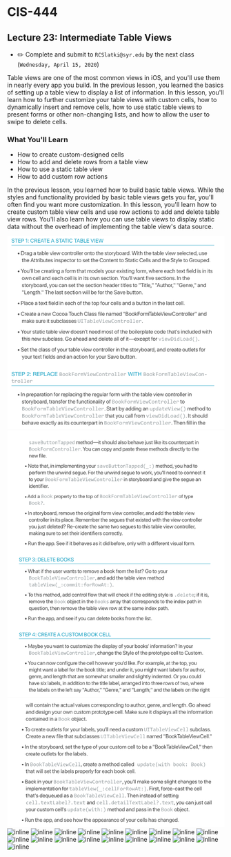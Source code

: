 # CIS-444
## Lecture 23: Intermediate Table Views

* ✏️ Complete and submit to `RCSlatki@syr.edu` by the next class (`Wednesday, April 15, 2020`)


Table views are one of the most common views in iOS, and you'll use them in nearly every app you build. In the previous lesson, you learned the basics of setting up a table view to display a list of information.
In this lesson, you'll learn how to further customize your table views with custom cells, how to dynamically insert and remove cells, how to use static table views to present forms or other non-changing lists, and how to allow the user to swipe to delete cells.

### What You'll Learn
* How to create custom-designed cells
* How to add and delete rows from a table view
* How to use a static table view
* How to add custom row actions


In the previous lesson, you learned how to build basic table views. While the styles and functionality provided by basic table views gets you far, you'll often find you want more customization. In this lesson, you'll learn how to create custom table view cells and use row actions to add and delete table view rows. You'll also learn how you can use table views to display static data without the overhead of implementing the table view's data source.


![inline](resources/E23-1.png)
![inline](resources/E23-2.png)
![inline](resources/E23-3.png)
![inline](resources/E23-4.png)
![inline](resources/E23-5.png)
![inline](resources/E23-6.png)
![inline](resources/E23-7.png)
![inline](resources/E23-8.png)
![inline](resources/E23-9.png)
![inline](resources/E23-video-9point.gif)
![inline](resources/E23-10.png)
![inline](resources/E23-11.png)
![inline](resources/E23-12.png)
![inline](resources/E23-13.png)
![inline](resources/E23-14.png)
![inline](resources/E23-15.png)
![inline](resources/E23-16.png)
![inline](resources/E23-17.png)
![inline](resources/E23-18.png)
![inline](resources/E23-19.png)
![inline](resources/E23-20.png)
![inline](resources/E23-21.png)

